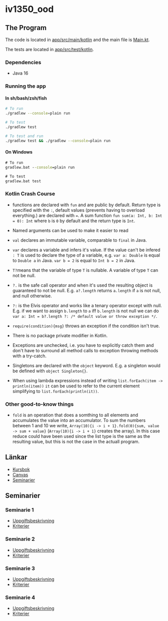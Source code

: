 # iv1350_ood

## The Program

The code is located in [app/src/main/kotlin](app/src/main/kotlin) and the main
file is [Main.kt](app/src/main/kotlin/Main.kt).

The tests are located in [app/src/test/kotlin](app/src/test/kotlin).

### Dependencies

- Java 16

### Running the app

#### In sh/bash/zsh/fish

```sh
# To run
./gradlew --console=plain run

# To test
./gradlew test

# To test and run 
./gradlew test && ./gradlew --console=plain run
```

#### On Windows

```bat
# To run
gradlew.bat --console=plain run

# To test
gradlew.bat test
```

### Kotlin Crash Course

- functions are declared with `fun` and are public by default. Return type is
    specified with the `:`, default values (prevents having to overload everything.)
    are declared with `=`. A sum function `fun sum(a: Int, b: Int = 0): Int` where
    `b` is `0` by default and the return type is `Int`.

- Named arguments can be used to make it easier to read  

- `val` declares an immutable variable, comparable to `final` in Java.

- `var` declares a variable and infers it's value. If the value can't be infered
    `: T` is used to declare the type of a variable, e.g. `var a: Double` is
    equal to `Double a` in Java. `var b = 2` is equal to `Int b = 2` in Java.

- `T?`means that the variable of type `T` is nullable. A variable of type `T`
    can not be null.

- `?.` is the safe call operator and when it's used the resulting object is guaranteed
    to not be null. E.g. `a?.length` returns `a.length` if `a` is not null, and
    null otherwise.

- `?:` is the Elvis operator and works like a tenary operator except with null.
    E.g. if we want to assign `b.length` to `a` iff `b.length` is not null we can
    do `var a: Int = b?.length ?: /* default value or throw exception */`.

- `require(condition){msg}` throws an exception if the condition isn't true.

- There is no package private modifier in Kotlin.

- Exceptions are unchecked, i.e. you have to explicitly catch them and don't
    have to surround all method calls to exception throwing methods with a try-catch.

- Singletons are declared with the `object` keyword. E.g. a singleton would be
    defined with `object Singleton{}`.

- When using lambda expressions instead of writing `list.forEach(item -> println(item))`
    `it` can be used to refer to the current element simplifying to `list.forEach(println(it))`.

### Other good-to-know things

- `fold` is an operation that does a somthing to all elements and accumulates
    the value into an accumulator. To sum the numbers between 1 and 10 we write,
    `Array(10){i -> i + 1}.fold(0){sum, value -> sum + value}`
    (`Array(10){i -> i + 1}` creates the array). In this case reduce could have
    been used since the list type is the same as the resulting value, but this
    is not the case in the actuall program.

## Länkar

- [Kursbok](https://leiflindback.se/iv1350/object-oriented-development.pdf)
- [Canvas](https://canvas.kth.se/courses/31178)
- [Seminarier](https://canvas.kth.se/courses/31178/pages/seminar-tasks)

## Seminarier

### Seminarie 1

- [Uppgiftsbeskrivning](https://canvas.kth.se/courses/31178/files/5271371/download?wrap=1)
- [Kriterier](https://canvas.kth.se/courses/31178/files/5235478/download?wrap=1)

### Seminarie 2

- [Uppgiftsbeskrivning](https://canvas.kth.se/courses/31178/files/5271372/download?wrap=1)
- [Kriterier](https://canvas.kth.se/courses/31178/files/5235479/download?wrap=1)

### Seminarie 3

- [Uppgiftsbeskrivning](https://canvas.kth.se/courses/31178/files/5271373/download?wrap=1)
- [Kriterier](https://canvas.kth.se/courses/31178/files/5235476/download?wrap=1)

### Seminarie 4

- [Uppgiftsbeskrivning](https://canvas.kth.se/courses/31178/files/5271374/download?wrap=1)
- [Kriterier](https://canvas.kth.se/courses/31178/files/5235477/download?wrap=1)

